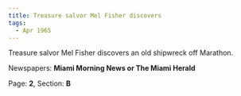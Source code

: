 ```yaml
---  
title: Treasure salvor Mel Fisher discovers  
tags:  
  - Apr 1965  
---  
```

  
Treasure salvor Mel Fisher discovers an old shipwreck off Marathon.  
  
Newspapers: **Miami Morning News or The Miami Herald**  
  
Page: **2**, Section: **B** 
